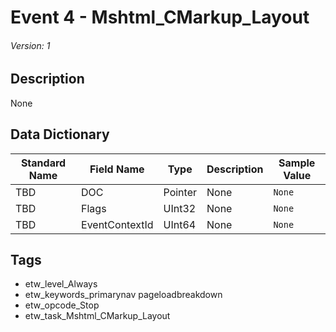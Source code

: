 # Event 4 - Mshtml_CMarkup_Layout
###### Version: 1

## Description
None

## Data Dictionary
|Standard Name|Field Name|Type|Description|Sample Value|
|---|---|---|---|---|
|TBD|DOC|Pointer|None|`None`|
|TBD|Flags|UInt32|None|`None`|
|TBD|EventContextId|UInt64|None|`None`|

## Tags
* etw_level_Always
* etw_keywords_primarynav pageloadbreakdown
* etw_opcode_Stop
* etw_task_Mshtml_CMarkup_Layout